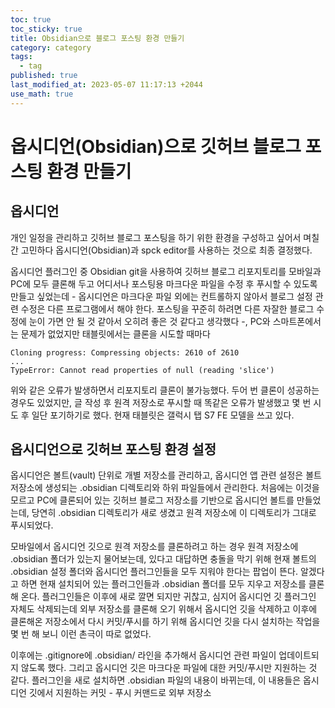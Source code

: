 ```yaml
---
toc: true
toc_sticky: true
title: Obsidian으로 블로그 포스팅 환경 만들기
category: category
tags:
  - tag
published: true
last_modified_at: 2023-05-07 11:17:13 +2044
use_math: true
---
```


# 옵시디언(Obsidian)으로 깃허브 블로그 포스팅 환경 만들기

## 옵시디언

개인 일정을 관리하고 깃허브 블로그 포스팅을 하기 위한 환경을 구성하고 싶어서 며칠간 고민하다 옵시디언(Obsidian)과 spck editor를 사용하는 것으로 최종 결정했다.

옵시디언 플러그인 중 Obsidian git을 사용하여 깃허브 블로그 리포지토리를 모바일과 PC에 모두 클론해 두고 어디서나 포스팅용 마크다운 파일을 수정 후 푸시할 수 있도록 만들고 싶었는데 - 옵시디언은 마크다운 파일 외에는 컨트롤하지 않아서 블로그 설정 관련 수정은 다른 프로그램에서 해야 한다.  포스팅을 꾸준히 하려면 다른 자잘한 블로그 수정에 눈이 가면 안 될 것 같아서 오히려 좋은 것 같다고 생각했다 -, PC와 스마트폰에서는 문제가 없었지만 태블릿에서는 클론을 시도할 때마다

```
Cloning progress: Compressing objects: 2610 of 2610
...
TypeError: Cannot read properties of null (reading 'slice')
```

위와 같은 오류가 발생하면서 리포지토리 클론이 불가능했다.  두어 번 클론이 성공하는 경우도 있었지만, 글 작성 후 원격 저장소로 푸시할 때 똑같은 오류가 발생했고 몇 번 시도 후 일단 포기하기로 했다.  현재 태블릿은 갤럭시 탭 S7 FE 모델을 쓰고 있다.

## 옵시디언으로 깃허브 포스팅 환경 설정

옵시디언은 볼트(vault) 단위로 개별 저장소를 관리하고, 옵시디언 앱 관련 설정은 볼트 저장소에 생성되는 .obsidian 디렉토리와 하위 파일들에서 관리한다.  처음에는 이것을 모르고 PC에 클론되어 있는 깃허브 블로그 저장소를 기반으로 옵시디언 볼트를 만들었는데, 당연히 .obsidian 디렉토리가 새로 생겼고 원격 저장소에 이 디렉토리가 그대로 푸시되었다.

모바일에서 옵시디언 깃으로 원격 저장소를 클론하려고 하는 경우 원격 저장소에 .obsidian 폴더가 있는지 물어보는데, 있다고 대답하면 충돌을 막기 위해 현재 볼트의 .obsidian 설정 폴더와 옵시디언 플러그인들을 모두 지워야 한다는 팝업이 뜬다.  알겠다고 하면 현재 설치되어 있는 플러그인들과 .obsidian 폴더를 모두 지우고 저장소를 클론해 온다.  플러그인들은 이후에 새로 깔면 되지만 귀찮고, 심지어 옵시디언 깃 플러그인 자체도 삭제되는데 외부 저장소를 클론해 오기 위해서 옵시디언 깃을 삭제하고 이후에 클론해온 저장소에서 다시 커밋/푸시를 하기 위해 옵시디언 깃을 다시 설치하는 작업을 몇 번 해 보니 이런 촌극이 따로 없었다.

이후에는 .gitignore에 .obsidian/ 라인을 추가해서 옵시디언 관련 파일이 업데이트되지 않도록 했다.  그리고 옵시디언 깃은 마크다운 파일에 대한 커밋/푸시만 지원하는 것 같다.  플러그인을 새로 설치하면 .obsidian 파일의 내용이 바뀌는데, 이 내용들은 옵시디언 깃에서 지원하는 커밋 - 푸시 커맨드로 외부 저장소 
